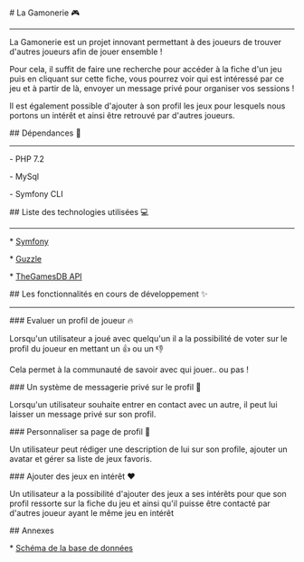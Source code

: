 \# La Gamonerie :video_game:

***

La Gamonerie est un projet innovant permettant à des joueurs de trouver d'autres joueurs afin de jouer ensemble ! 



Pour cela, il suffit de faire une recherche pour accéder à la fiche d'un jeu puis en cliquant sur cette fiche, vous pourrez voir qui est intéressé par ce jeu et à partir de là, envoyer un message privé pour organiser vos sessions !



Il est également possible d'ajouter à son profil les jeux pour lesquels nous portons un intérêt et ainsi être retrouvé par d'autres joueurs.



\## Dépendances :construction:

***



\- PHP 7.2

\- MySql

\- Symfony CLI





\## Liste des technologies utilisées :computer:

***



\* [Symfony](https://symfony.com/)

\* [Guzzle](https://docs.guzzlephp.org/en/stable/)

\* [TheGamesDB API](https://api.thegamesdb.net/)





\## Les fonctionnalités en cours de développement :sparkles:

***



\### Evaluer un profil de joueur :fire:



Lorsqu'un utilisateur a joué avec quelqu'un il a la possibilité de voter sur le profil du joueur en mettant un :thumbsup: ou un :thumbsdown: </br>

Cela permet à la communauté de savoir avec qui jouer.. ou pas ! 



\### Un système de messagerie privé sur le profil :speech_balloon:



Lorsqu'un utilisateur souhaite entrer en contact avec un autre, il peut lui laisser un message privé sur son profil.



\### Personnaliser sa page de profil :page_facing_up:



Un utilisateur peut rédiger une description de lui sur son profile, ajouter un avatar et gérer sa liste de jeux favoris. 



\### Ajouter des jeux en intérêt :heart:



Un utilisateur a la possibilité d'ajouter des jeux a ses intérêts pour que son profil ressorte sur la fiche du jeu et ainsi qu'il puisse être contacté par d'autres joueur ayant le même jeu en intérêt



\## Annexes



\* [Schéma de la base de données](https://imgur.com/a/tGcpqsu)